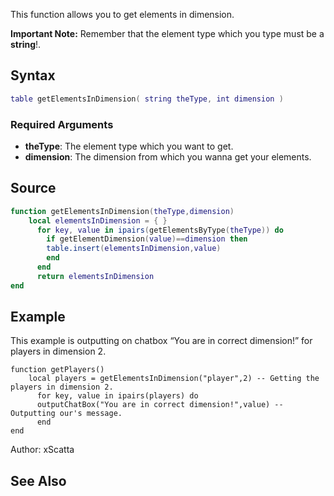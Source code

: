 This function allows you to get elements in dimension.

**Important Note:** Remember that the element type which you type must be a **string**!.

Syntax
------

``` lua
table getElementsInDimension( string theType, int dimension )
```

### Required Arguments

-   **theType**: The element type which you want to get.
-   **dimension**: The dimension from which you wanna get your elements.

Source
------

``` lua
function getElementsInDimension(theType,dimension)
    local elementsInDimension = { }
      for key, value in ipairs(getElementsByType(theType)) do
        if getElementDimension(value)==dimension then
        table.insert(elementsInDimension,value)
        end
      end
      return elementsInDimension
end
```

Example
-------

This example is outputting on chatbox “You are in correct dimension!” for players in dimension 2.

    function getPlayers()
        local players = getElementsInDimension("player",2) -- Getting the players in dimension 2.
          for key, value in ipairs(players) do
          outputChatBox("You are in correct dimension!",value) -- Outputting our's message.
          end
    end

Author: xScatta

See Also
--------
